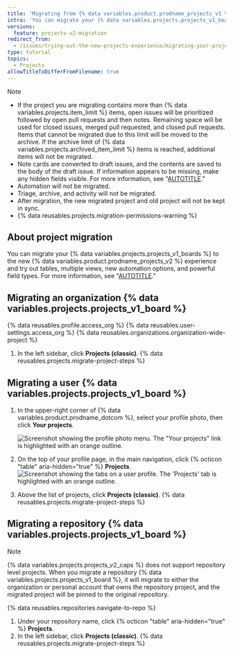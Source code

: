 ```yaml
---
title: 'Migrating from {% data variables.product.prodname_projects_v1 %}'
intro: 'You can migrate your {% data variables.projects.projects_v1_board %} to the new {% data variables.product.prodname_projects_v2 %} experience.'
versions:
  feature: projects-v2-migration
redirect_from:
  - /issues/trying-out-the-new-projects-experience/migrating-your-project
type: tutorial
topics:
  - Projects
allowTitleToDifferFromFilename: true
---
```


> [!NOTE]
> * If the project you are migrating contains more than {% data variables.projects.item_limit %} items, open issues will be prioritized followed by open pull requests and then notes. Remaining space will be used for closed issues, merged pull requested, and closed pull requests. Items that cannot be migrated due to this limit will be moved to the archive. If the archive limit of {% data variables.projects.archived_item_limit %} items is reached, additional items will not be migrated.
> * Note cards are converted to draft issues, and the contents are saved to the body of the draft issue. If information appears to be missing, make any hidden fields visible. For more information, see "[AUTOTITLE](/issues/planning-and-tracking-with-projects/customizing-views-in-your-project/changing-the-layout-of-a-view#showing-and-hiding-fields)."
> * Automation will not be migrated.
> * Triage, archive, and activity will not be migrated.
> * After migration, the new migrated project and old project will not be kept in sync.
> * {% data reusables.projects.migration-permissions-warning %}

## About project migration

You can migrate your {% data variables.projects.projects_v1_boards %} to the new {% data variables.product.prodname_projects_v2 %} experience and try out tables, multiple views, new automation options, and powerful field types. For more information, see "[AUTOTITLE](/issues/planning-and-tracking-with-projects/learning-about-projects/about-projects)."

## Migrating an organization {% data variables.projects.projects_v1_board %}

{% data reusables.profile.access_org %}
{% data reusables.user-settings.access_org %}
{% data reusables.organizations.organization-wide-project %}
1. In the left sidebar, click **Projects (classic)**.
{% data reusables.projects.migrate-project-steps %}

## Migrating a user {% data variables.projects.projects_v1_board %}

1. In the upper-right corner of {% data variables.product.prodname_dotcom %}, select your profile photo, then click **Your projects**.

   ![Screenshot showing the profile photo menu. The "Your projects" link is highlighted with an orange outline.](/assets/images/help/projects-v2/projects-profile-menu.png)

1. On the top of your profile page, in the main navigation, click {% octicon "table" aria-hidden="true" %} **Projects**.
   ![Screenshot showing the tabs on a user profile. The 'Projects' tab is highlighted with an orange outline.](/assets/images/help/projects-v2/tab-projects.png)
1. Above the list of projects, click **Projects (classic)**.
{% data reusables.projects.migrate-project-steps %}

## Migrating a repository {% data variables.projects.projects_v1_board %}

> [!NOTE]
> {% data variables.projects.projects_v2_caps %} does not support repository level projects. When you migrate a repository {% data variables.projects.projects_v1_board %}, it will migrate to either the organization or personal account that owns the repository project, and the migrated project will be pinned to the original repository.

{% data reusables.repositories.navigate-to-repo %}
1. Under your repository name, click {% octicon "table" aria-hidden="true" %} **Projects**.
1. In the left sidebar, click **Projects (classic)**.
{% data reusables.projects.migrate-project-steps %}
